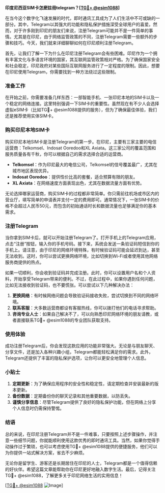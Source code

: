 **印度尼西亚SIM卡怎麽註冊telegram？[[TG💪+ @esim1088](https://t.me/s/esim1088)]**

在当今这个数字化飞速发展的时代，即时通讯工具成为了人们生活中不可或缺的一部分。其中，Telegram以其强大的功能和隐私保护措施深受全球用户的喜爱。然而，对于许多刚到印尼的朋友们来说，注册Telegram可能并不是一件简单的事情。尤其是在印尼，由于网络监管政策的不同，注册Telegram需要一些额外的步骤和技巧。今天，我们就来详细聊聊如何在印尼顺利注册Telegram。

首先，让我们了解一下为什么在印尼注册Telegram会有些困难。印尼作为一个拥有丰富文化与多语言环境的国家，其互联网监管政策相对严格。为了确保国家安全和社会稳定，印尼政府对某些国际互联网服务进行了一定程度的限制。因此，想要在印尼使用Telegram，你需要找到一种方法绕过这些限制。

### 准备工作

在开始之前，你需要准备几样东西：一部智能手机、一张印尼本地的SIM卡以及一个稳定的网络连接。这里特别强调一下SIM卡的重要性。虽然现在有不少人会选择虚拟eSIM卡（比如TG💪+ @esim1088提供的服务），但为了确保最佳体验，我们还是推荐使用实体SIM卡。

### 购买印尼本地SIM卡

购买印尼本地SIM卡是注册Telegram的第一步。在印尼，主要有三家主要的电信运营商：Telkomsel、Indosat Ooredoo和XL Axiata。这三家公司的覆盖范围和服务质量各有千秋，你可以根据自己的需求选择合适的运营商。

- **Telkomsel**：作为印尼最大的电信公司，Telkomsel的信号覆盖最广，尤其在城市地区表现优异。
- **Indosat Ooredoo**：提供性价比高的套餐，适合预算有限的朋友。
- **XL Axiata**：在网络速度方面表现出色，尤其在数据流量方面有优势。

无论选择哪家运营商，购买SIM卡的过程都非常简单。你只需前往机场或市区内的营业厅，填写简单的申请表并支付一定的费用即可。通常情况下，一张SIM卡的价格不会超过人民币50元，而包含的初始通话时长和数据流量也足够满足你的基本需求。

### 注册Telegram

当你拿到SIM卡后，就可以开始注册Telegram了。打开手机上的Telegram应用，点击“注册”按钮，输入你的手机号码。接下来，系统会发送一条验证码短信到你的手机上。请注意，由于印尼的网络环境特殊，有时候验证码可能会延迟到达，甚至无法收到。这时，你可以尝试更换网络环境，比如切换到Wi-Fi或者使用其他网络服务商提供的热点。

如果一切顺利，你会收到验证码并完成注册。此时，你可以设置用户名和个人资料，开始享受Telegram带来的便利。不过，在此过程中，如果你遇到任何问题，比如无法接收到验证码，也不要慌张。可以尝试以下几种解决办法：

1. **更换网络**：有时候网络问题会导致验证码接收失败，尝试切换到不同的网络环境。
2. **联系客服**：大多数运营商都设有客服热线，你可以拨打他们的电话寻求帮助。
3. **咨询专业人士**：如果自己解决不了，可以向熟悉印尼网络环境的朋友请教，或者直接联系TG💪+ @esim1088的专业团队获取支持。

### 使用体验

成功注册Telegram后，你会发现这款应用的功能非常强大。无论是与朋友聊天、分享文件，还是加入各种兴趣小组，Telegram都能轻松满足你的需求。此外，Telegram还提供了丰富的隐私保护选项，让你可以更安全地管理个人信息。

### 小贴士

1. **定期更新**：为了确保应用程序的安全性和稳定性，请定期检查并安装最新的版本更新。
2. **备份数据**：定期备份你的聊天记录和其他重要数据，以防丢失。
3. **谨慎分享信息**：尽管Telegram提供了良好的隐私保护功能，但在网络上分享个人信息时仍需保持警惕。

### 结语

总的来说，在印尼注册Telegram并不是一件难事，只要按照上述步骤操作，并注意一些细节问题，你就能顺利使用这款优秀的即时通讯工具。当然，如果你觉得手动操作过于繁琐，也可以考虑使用TG💪+ @esim1088提供的便捷服务，他们可以为你提供一站式解决方案，省去不少麻烦。

无论你是留学生、游客还是长期居住在印尼的人士，Telegram都是一个值得信赖的好伙伴。希望这篇文章能帮助你在印尼更好地融入数字生活。最后，记得关注TG💪+ @esim1088，了解更多关于印尼网络生活的实用信息！

[[TG💪+ @esim1088](https://t.me/s/esim1088) ![Image](https://i.postimg.cc/4NQfJmqS/Snipaste-2025-05-13-00-14-12.png)]